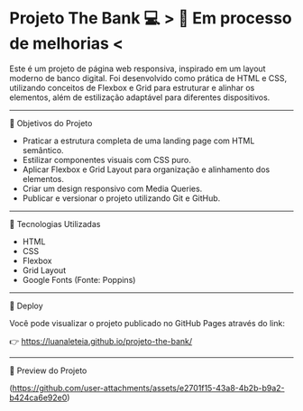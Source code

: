 # Projeto The Bank 💻   > 🔧 Em processo de melhorias <


Este é um projeto de página web responsiva, inspirado em um layout moderno de banco digital.
Foi desenvolvido como prática de HTML e CSS, utilizando conceitos de Flexbox e Grid para estruturar e alinhar os elementos, além de estilização adaptável para diferentes dispositivos.

---

🧠 Objetivos do Projeto

- Praticar a estrutura completa de uma landing page com HTML semântico.
- Estilizar componentes visuais com CSS puro.
- Aplicar Flexbox e Grid Layout para organização e alinhamento dos elementos.
- Criar um design responsivo com Media Queries.
- Publicar e versionar o projeto utilizando Git e GitHub.

---

🔧 Tecnologias Utilizadas

- HTML
- CSS
- Flexbox
- Grid Layout
- Google Fonts (Fonte: Poppins)

---

  🔗 Deploy

Você pode visualizar o projeto publicado no GitHub Pages através do link:

👉  https://luanaleteia.github.io/projeto-the-bank/

---

👀 Preview do Projeto

(https://github.com/user-attachments/assets/e2701f15-43a8-4b2b-b9a2-b424ca6e92e0)


